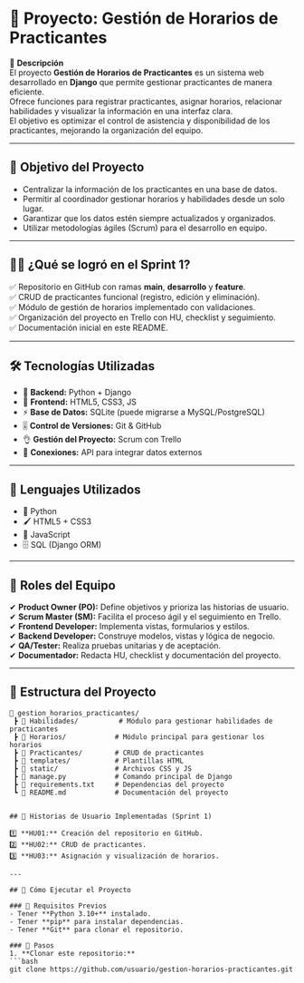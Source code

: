 # 📘 Proyecto: **Gestión de Horarios de Practicantes**  

📌 **Descripción**  
El proyecto **Gestión de Horarios de Practicantes** es un sistema web desarrollado en **Django** que permite gestionar practicantes de manera eficiente.  
Ofrece funciones para registrar practicantes, asignar horarios, relacionar habilidades y visualizar la información en una interfaz clara.  
El objetivo es optimizar el control de asistencia y disponibilidad de los practicantes, mejorando la organización del equipo.  

---

## 🎯 **Objetivo del Proyecto**  
- Centralizar la información de los practicantes en una base de datos.  
- Permitir al coordinador gestionar horarios y habilidades desde un solo lugar.  
- Garantizar que los datos estén siempre actualizados y organizados.  
- Utilizar metodologías ágiles (Scrum) para el desarrollo en equipo.  

---

## 👨‍💻 **¿Qué se logró en el Sprint 1?**  
✅ Repositorio en GitHub con ramas **main**, **desarrollo** y **feature**.  
✅ CRUD de practicantes funcional (registro, edición y eliminación).  
✅ Módulo de gestión de horarios implementado con validaciones.  
✅ Organización del proyecto en Trello con HU, checklist y seguimiento.  
✅ Documentación inicial en este README.  

---

## 🛠 **Tecnologías Utilizadas**  

- 🌱 **Backend:** Python + Django  
- 🎨 **Frontend:** HTML5, CSS3, JS  
- ⚡ **Base de Datos:** SQLite (puede migrarse a MySQL/PostgreSQL)  
- 🎚 **Control de Versiones:** Git & GitHub  
- 👌 **Gestión del Proyecto:** Scrum con Trello  
- 🔗 **Conexiones:** API para integrar datos externos  

---

## 🧩 **Lenguajes Utilizados**  
- 🐍 Python  
- 🖌 HTML5 + CSS3  
- 🧠 JavaScript  
- 🗄 SQL (Django ORM)  

---

## 👥 **Roles del Equipo**  
✔ **Product Owner (PO):** Define objetivos y prioriza las historias de usuario.  
✔ **Scrum Master (SM):** Facilita el proceso ágil y el seguimiento en Trello.  
✔ **Frontend Developer:** Implementa vistas, formularios y estilos.  
✔ **Backend Developer:** Construye modelos, vistas y lógica de negocio.  
✔ **QA/Tester:** Realiza pruebas unitarias y de aceptación.  
✔ **Documentador:** Redacta HU, checklist y documentación del proyecto.  

---

## 📂 **Estructura del Proyecto**  

```plaintext
📂 gestion_horarios_practicantes/
 ┣ 📂 Habilidades/          # Módulo para gestionar habilidades de practicantes
 ┣ 📂 Horarios/            # Módulo principal para gestionar los horarios
 ┣ 📂 Practicantes/        # CRUD de practicantes
 ┣ 📂 templates/           # Plantillas HTML
 ┣ 📂 static/              # Archivos CSS y JS
 ┣ 📄 manage.py            # Comando principal de Django
 ┣ 📄 requirements.txt     # Dependencias del proyecto
 ┗ 📄 README.md            # Documentación del proyecto


## 📌 Historias de Usuario Implementadas (Sprint 1)

1️⃣ **HU01:** Creación del repositorio en GitHub.  
2️⃣ **HU02:** CRUD de practicantes.  
3️⃣ **HU03:** Asignación y visualización de horarios.  

---

## 🚀 Cómo Ejecutar el Proyecto

### 🔹 Requisitos Previos
- Tener **Python 3.10+** instalado.  
- Tener **pip** para instalar dependencias.  
- Tener **Git** para clonar el repositorio.  

### 🔹 Pasos
1. **Clonar este repositorio:**
```bash
git clone https://github.com/usuario/gestion-horarios-practicantes.git

